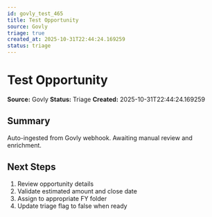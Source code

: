 ```yaml
---
id: govly_test_465
title: Test Opportunity
source: Govly
triage: true
created_at: 2025-10-31T22:44:24.169259
status: triage
---
```


# Test Opportunity

**Source:** Govly
**Status:** Triage
**Created:** 2025-10-31T22:44:24.169259

## Summary

Auto-ingested from Govly webhook. Awaiting manual review and enrichment.

## Next Steps

1. Review opportunity details
2. Validate estimated amount and close date
3. Assign to appropriate FY folder
4. Update triage flag to false when ready
